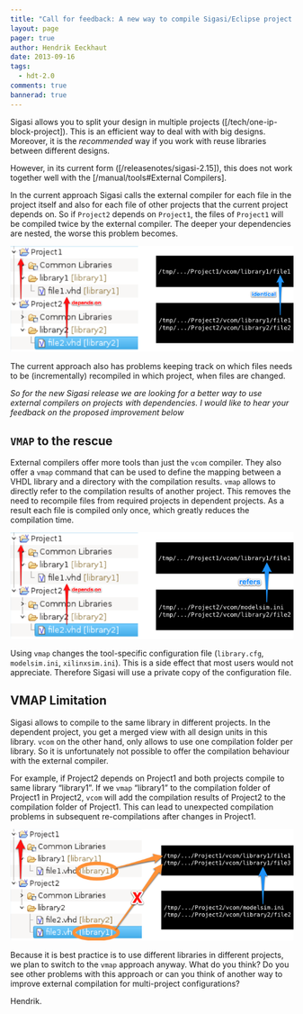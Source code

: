 ```yaml
---
title: "Call for feedback: A new way to compile Sigasi/Eclipse project dependencies with an External Compiler"
layout: page 
pager: true
author: Hendrik Eeckhaut
date: 2013-09-16
tags: 
  - hdt-2.0
comments: true
bannerad: true
---
```


Sigasi allows you to split your design in multiple projects ([/tech/one-ip-block-project]). This is an efficient way to deal with with big designs. Moreover, it is the *recommended* way if you work with reuse libraries between different designs.

However, in its current form ([/releasenotes/sigasi-2.15]), this does not work together well with the [/manual/tools#External Compilers].

In the current approach Sigasi calls the external compiler for each file in the project itself and also for each file of other projects that the current project depends on.  So if `Project2` depends on `Project1`, the files of `Project1` will be compiled twice by the external compiler. The deeper your dependencies are nested, the worse this problem becomes.

![Sigasi Project Dependencies and vcom: current approach](images/now_a.png)

The current approach also has problems keeping track on which files needs to be (incrementally) recompiled in which project, when files are changed.

*So for the new Sigasi release we are looking for a better way to use external compilers on projects with dependencies. I would like to hear your feedback on the proposed improvement below*

## `VMAP` to the rescue

External compilers offer more tools than just the `vcom` compiler. They also offer a `vmap` command that can be used to define the mapping between a VHDL library and a directory with the compilation results. `vmap` allows to directly refer to the compilation results of another project. This removes the need to recompile files from required projects in dependent projects. As a result each file is compiled only once, which greatly reduces the compilation time.

![Sigasi Project Dependencies and vcom: proposed vmap approach](images/planned_a.png)

Using `vmap` changes the tool-specific configuration file (`library.cfg`, `modelsim.ini`, `xilinxsim.ini`). This is a side effect that most users would not appreciate. Therefore Sigasi will use a private copy of the configuration file.

## VMAP Limitation

Sigasi allows to compile to the same library in different projects. In the dependent project, you get a merged view with all design units in this library. `vcom` on the other hand, only allows to use one compilation folder per library. So it is unfortunately not possible to offer the compilation behaviour with the external compiler.

For example, if Project2 depends on Project1 and both projects compile to same library “library1”. If we `vmap` “library1” to the compilation folder of Project1 in Project2, `vcom` will add the compilation results of Project2 to the compilation folder of Project1. This can lead to unexpected compilation problems in subsequent re-compilations after changes in Project1.

![Sigasi Project Dependencies and vcom: limitation](images/planned_samelib_a.png)

Because it is best practice is to use different libraries in different projects, we plan to switch to the `vmap` approach anyway. What do you think? Do you see other problems with this approach or can you think of another way to improve external compilation for multi-project configurations?

Hendrik.